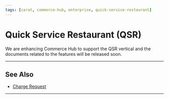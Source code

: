 ```yaml
---
tags: [carat, commerce-hub, enterprise, quick-service-restaurant]
---
```



# Quick Service Restaurant (QSR)

We are enhancing Commerce Hub to support the QSR vertical and the documents related to the features will be released soon.

---

## See Also

- [Charge Request](?path=docs/Resources/API-Documents/Payments/Charges.md)

---
